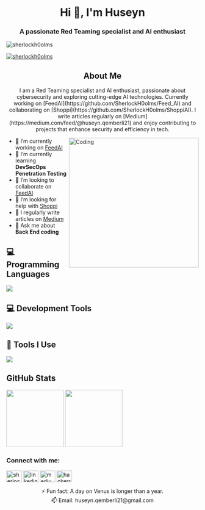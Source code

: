 <h1 align="center">Hi 👋, I'm Huseyn</h1>
<h3 align="center">A passionate Red Teaming specialist and AI enthusiast</h3>

<p align="left"> <img src="https://komarev.com/ghpvc/?username=sherlockh0olms&label=Profile%20views&color=0e75b6&style=flat" alt="sherlockh0olms" /> </p>

<p align="left"> <a href="https://github.com/ryo-ma/github-profile-trophy"><img src="https://github-profile-trophy.vercel.app/?username=sherlockh0olms" alt="sherlockh0olms" /></a> </p>

<h2 align="center">About Me</h2>
<p align="center">
I am a Red Teaming specialist and AI enthusiast, passionate about cybersecurity and exploring cutting-edge AI technologies. 
Currently working on [FeedAI](https://github.com/SherlockH0olms/Feed_AI) and collaborating on [Shoppi](https://github.com/SherlockH0olms/ShoppiAI). 
I write articles regularly on [Medium](https://medium.com/feed/@huseyn.qemberli21) and enjoy contributing to projects that enhance security and efficiency in tech.
</p>

<img align="right" alt="Coding" min-width="300px" max-width="200px" width="340px" src="https://user-images.githubusercontent.com/74038190/225813708-98b745f2-7d22-48cf-9150-083f1b00d6c9.gif" />

<!-- About me -->

- 🔭 I’m currently working on [FeedAI](https://github.com/SherlockH0olms/Feed_AI)
- 🌱 I’m currently learning **DevSecOps Penetration Testing**
- 👯 I’m looking to collaborate on [FeedAI](https://github.com/SherlockH0olms/Feed_AI)
- 🤝 I’m looking for help with [Shoppi](https://github.com/SherlockH0olms/ShoppiAI)
- 📝 I regularly write articles on [Medium](https://medium.com/feed/@huseyn.qemberli21)
- 💬 Ask me about **Back End coding**

<!-- Tech Stack -->

## 💻 Programming Languages

<p align="left">
  <a href="https://skillicons.dev">
    <img src="https://skillicons.dev/icons?i=c,python,java,js,cpp,csharp,php" />
  </a>
</p>

## 💻 Development Tools

<p align="left">
  <a href="https://skillicons.dev">
    <img src="https://skillicons.dev/icons?i=html,css,tailwind,react,nodejs,docker,azure,aws,flask,git,github" />
  </a>
</p>

## 🔧 Tools I Use

<p align="left">
  <a href="https://skillicons.dev">
    <img src="https://skillicons.dev/icons?i=linux,powershell,vscode,pycharm,firebase,nginx,oracle,mongodb,mysql,redis" />
  </a>
</p>

<!-- GitHub Stats -->
<h2 align="left">GitHub Stats</h2>

<div align="left">
  <img src="https://github-readme-stats.vercel.app/api?username=sherlockh0olms&show_icons=true&theme=radical&hide_border=true&include_all_commits=true&count_private=true" height="150" />
  <img src="https://github-readme-stats.vercel.app/api/top-langs/?username=sherlockh0olms&layout=compact&theme=radical&hide_border=true&langs_count=8" height="150" />
</div>

<h3 align="left">Connect with me:</h3>
<p align="left">
<a href="https://dev.to/sherlockh0olms" target="blank"><img align="center" src="https://raw.githubusercontent.com/rahuldkjain/github-profile-readme-generator/master/src/images/icons/Social/devto.svg" alt="sherlockh0olms" height="30" width="40" /></a>
<a href="https://linkedin.com/in/https://www.linkedin.com/in/h%c3%bcseyn-q%c9%99mb%c9%99rli-b09a23374/" target="blank"><img align="center" src="https://raw.githubusercontent.com/rahuldkjain/github-profile-readme-generator/master/src/images/icons/Social/linked-in-alt.svg" alt="linkedin" height="30" width="40" /></a>
<a href="https://medium.com/@huseyn.qemberli21" target="blank"><img align="center" src="https://raw.githubusercontent.com/rahuldkjain/github-profile-readme-generator/master/src/images/icons/Social/medium.svg" alt="medium" height="30" width="40" /></a>
<a href="https://www.hackerrank.com/sherlockholms" target="blank"><img align="center" src="https://raw.githubusercontent.com/rahuldkjain/github-profile-readme-generator/master/src/images/icons/Social/hackerrank.svg" alt="hackerrank" height="30" width="40" /></a>
</p>

<p align="center">
⚡ Fun fact: A day on Venus is longer than a year. <br>
📫 Email: huseyn.qemberli21@gmail.com
</p>
